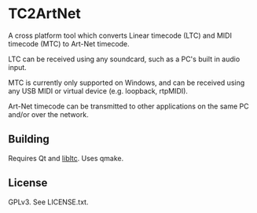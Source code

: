 TC2ArtNet
=========

A cross platform tool which converts Linear timecode (LTC) and MIDI timecode
(MTC) to Art-Net timecode.

LTC can be received using any soundcard, such as a PC's built in audio input.

MTC is currently only supported on Windows, and can be received using any USB
MIDI or virtual device (e.g. loopback, rtpMIDI).

Art-Net timecode can be transmitted to other applications on the same PC and/or
over the network.

Building
--------

Requires Qt and [libltc](https://github.com/x42/libltc). Uses qmake.

License
-------

GPLv3. See LICENSE.txt.
